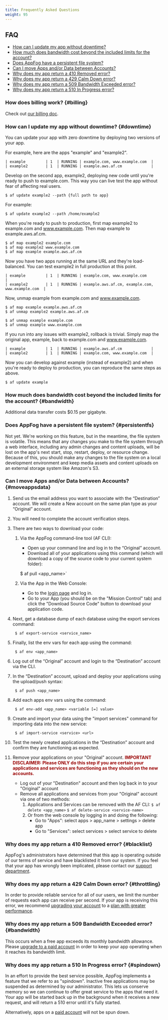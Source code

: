 ```yaml
---
title: Frequently Asked Questions
weight: 95
---
```

## FAQ

* [How can I update my app without downtime?](#downtime)
* [How much does bandwidth cost beyond the included limits for the account?](#bandwidth)
* [Does AppFog have a persistent file system?](#persistentfs)
* [Can I move Apps and/or Data between Accounts?](#moveappsdata)
* [Why does my app return a 410 Removed error?](#blacklist)
* [Why does my app return a 429 Calm Down error?](#throttling)
* [Why does my app return a 509 Bandwidth Exceeded error?](#bandwidth)
* [Why does my app return a 510 In Progress error?](#spindown)

### How does billing work? {#billing}

Check out [our billing doc](/billing).

### How can I update my app without downtime? {#downtime}

You can update your app with zero downtime by deploying two versions of your app.

For example, here are the apps "example" and "example2".

    | example         | 1  | RUNNING | example.com, www.example.com  |
    | example2        | 1  | RUNNING | example.aws.af.cm             |

Develop on the second app, example2, deploying new code until you're ready to push to example.com. This way you can live test the app without fear of affecting real users. 

    $ af update example2 --path {full path to app}

For example:

    $ af update example2 --path /home/example2

When you're ready to push to production, first map example2 to example.com and www.example.com. Then map example to example.aws.af.cm.

    $ af map example2 example.com 
    $ af map example2 www.example.com 
    $ af map example example.aws.af.cm 

Now you have two apps running at the same URL and they're load-balanced. You can test example2 in full production at this point.

    | example         | 1  | RUNNING | example.com, www.example.com                     |
    | example2        | 1  | RUNNING | example.aws.af.cm, example.com, www.example.com  |

Now, unmap example from example.com and www.example.com.

    $ af map example example.aws.af.cm 
    $ af unmap example2 example.aws.af.cm 

    $ af unmap example example.com 
    $ af unmap example www.example.com 

If you run into any issues with example2, rollback is trivial. Simply map the original app, example, back to example.com and www.example.com. 

    | example         | 1  | RUNNING | example.aws.af.cm             |
    | example2        | 1  | RUNNING | example.com, www.example.com  |

 Now you can develop against example (instead of example2) and when you're ready to deploy to production, you can reproduce the same steps as above.

    $ af update example

### How much does bandwidth cost beyond the included limits for the account? {#bandwidth}

Additional data transfer costs $0.15 per gigabyte.


### Does AppFog have a persistent file system? {#persistentfs}

Not yet. We're working on this feature, but in the meantime, the file system is volatile. This means that any changes you make to the file system through a web interface, including any admin changes and content uploads, will be lost on the app's next start, stop, restart, deploy, or resource change. Because of this, you should make any changes to the file system on a local development environment and keep media assets and content uploads on an external storage system like Amazon's S3. 


### Can I move Apps and/or Data between Accounts? {#moveappsdata}

1. Send us the email address you want to associate with the “Destination” account. We will create a New account on the same plan type as your “Original” account.

2. You will need to complete the account verification steps.

3. There are two ways to download your code:
    1. Via the AppFog command-line tool (AF CLI):
        * Open up your command line and log in to the “Original” account.
        * Download all of your applications using this command (which will download a copy of the source code to your current system folder):

        $ af pull <app_name>`

    2. Via the App in the Web Console:
        * Go to the [login page](https://console.appfog.com/login) and log in.
        * Go to your App (you should be on the "Mission Control" tab) and click the "Download Source Code" button to download your application code.

4. Next, get a database dump of each database using the export services command: 

        $ af export-service <service_name>


5. Finally, list the env vars for each app using the command:

        $ af env <app_name>


6. Log out of the “Original” account and login to the “Destination” account via the CLI.

7. In the “Destination” account, upload and deploy your applications using the upload/push syntax:

        $ af push <app_name>


8. Add each apps env vars using the command:

        $ af env-add <app_name> <variable [=] value>


9. Create and import your data using the "import services" command for importing data into the new service:

        $ af import-service <service> <url>

    
10. Test the newly created applications in the “Destination” account and confirm they are functioning as expected.

11. Remove your applications on your "Original" account. <span style="color: #990000;">**IMPORTANT DISCLAIMER:  Please ONLY do this step if you are certain your applications and services are functioning as they should on the new accounts.**</span>
    * Log out of your "Destination" account and then log back in to your "Original" account
    * Remove all applications and services from your "Original" account via one of two methods: 
        1. Applications and Services can be removed with the AF CLI:
        `$ af delete <app_name>`
        `$ af delete-service <service-name>`
        2. Or from the web console by logging in and doing the following:
            * Go to "Apps": select apps > app_name > settings > delete app
            * Go to "Services": select services > select service to delete


### Why does my app return a 410 Removed error? {#blacklist}

AppFog's administrators have determined that this app is operating outside of our terms of service and have blacklisted it from our system. If you feel that your app has wrongly been implicated, please contact our [support department](https://support.appfog.com/).


### Why does my app return a 429 Calm Down error? {#throttling}

In order to provide reliable service for all of our users, we limit the number of requests each app can receive per second. If your app is receiving this error, we recommend [upgrading your account](https://console.appfog.com/#plans) to a [plan with greater performance](https://www.appfog.com/pricing/).


### Why does my app return a 509 Bandwidth Exceeded error? {#bandwidth}

This occurs when a free app exceeds its monthly bandwidth allowance. Please [upgrade to a paid account](https://console.appfog.com/#plans) in order to keep your app operating when it reaches its bandwidth limit.


### Why does my app return a 510 In Progress error? {#spindown}

In an effort to provide the best service possible, AppFog implements a feature that we refer to as "spindown". Inactive free applications may be suspended as determined by our administrator. This lets us conserve memory so we can continue to offer great service to the apps that need it. Your app will be started back up in the background when it receives a new request, and will return a 510 error until it's fully started.

Alternatively, apps on a [paid account](https://www.appfog.com/pricing/) will not be spun down.
